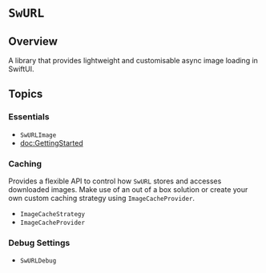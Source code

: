 # ``SwURL``



## Overview

A library that provides lightweight and customisable async image loading in SwiftUI.


## Topics

### Essentials

- ``SwURLImage``
- <doc:GettingStarted>

### Caching

Provides a flexible API to control how `SwURL` stores and accesses downloaded images.
Make use of an out of a box solution or create your own custom caching strategy using ``ImageCacheProvider``.

- ``ImageCacheStrategy``
- ``ImageCacheProvider``

### Debug Settings

- ``SwURLDebug``
